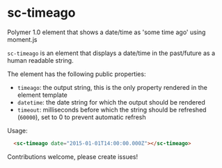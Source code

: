 sc-timeago
============

Polymer 1.0 element that shows a date/time as 'some time ago' using moment.js

`sc-timeago` is an element that displays a date/time in the past/future as a human readable string.

The element has the following public properties:

- `timeago`: the output string, this is the only property rendered in the element template
- `datetime`: the date string for which the output should be rendered
- `timeout`: milliseconds before which the string should be refreshed (`60000`), set to 0 to prevent automatic refresh 

Usage:

```html
  <sc-timeago date="2015-01-01T14:00:00.000Z"></sc-timeago>
```

Contributions welcome, please create issues!